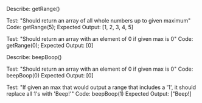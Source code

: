 Describe: getRange()

Test: "Should return an array of all whole numbers up to given maximum"
Code: getRange(5);
Expected Output: [1, 2, 3, 4, 5]

Test: "Should return an array with an element of 0 if given max is 0"
Code: getRange(0);
Expected Output: [0]



Describe: beepBoop()

Test: "Should return an array with an element of 0 if given max is 0"
Code: beepBoop(0)
Expected Output: [0]

Test: "If given an max that would output a range that includes a '1', it should replace all 1's with 'Beep!'"
Code: beepBoop(1)
Expected Output: ["Beep!]